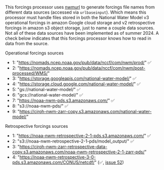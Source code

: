 This forcings processor uses [nwmurl](https://github.com/CIROH-UA/nwmurl) to generate forcings file names from different data sources (accessed via `urlbaseinput`). Which means this processor must handle files stored in both the National Water Model v3 operational forcings in amazon Google cloud storage and v2 retrospective forcings in amazon s3 object storage, just to name a couple data sources. Not all of these data sources have been implemented as of summer 2024. A check below indicates that this forcings processor knows how to read in data from the source. 

Operational forcings sources
* 1: "https://nomads.ncep.noaa.gov/pub/data/nccf/com/nwm/prod/" :white_check_mark:
* 2: "https://nomads.ncep.noaa.gov/pub/data/nccf/com/nwm/post-processed/WMS/"
* 3: "https://storage.googleapis.com/national-water-model/" :white_check_mark:
* 4: "https://storage.cloud.google.com/national-water-model/" :white_check_mark:
* 5: "gs://national-water-model/" :white_check_mark:
* 6: "gcs://national-water-model/" :white_check_mark:
* 7: "https://noaa-nwm-pds.s3.amazonaws.com/" :white_check_mark:
* 8: "s3://noaa-nwm-pds/" :white_check_mark:
* 9: "https://ciroh-nwm-zarr-copy.s3.amazonaws.com/national-water-model/"

Retrospective forcings sources
* 1: "https://noaa-nwm-retrospective-2-1-pds.s3.amazonaws.com/" :white_check_mark:
* 2: "s3://noaa-nwm-retrospective-2-1-pds/model_output/" :white_check_mark:
* 3: "https://ciroh-nwm-zarr-retrospective-data-copy.s3.amazonaws.com/noaa-nwm-retrospective-2-1-zarr-pds/"
* 4: "https://noaa-nwm-retrospective-3-0-pds.s3.amazonaws.com/CONUS/netcdf/" (:white_check_mark:, [issue 52](https://github.com/CIROH-UA/nwmurl/issues/52))